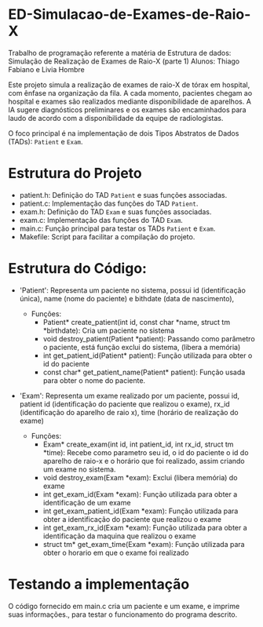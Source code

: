 # ED-Simulacao-de-Exames-de-Raio-X
Trabalho de programação referente a matéria de Estrutura de dados: Simulação de Realização de Exames de Raio-X (parte 1)
Alunos: Thiago Fabiano e Livia Hombre

Este projeto simula a realização de exames de raio-X de tórax em hospital, com ênfase na organização da fila.
A cada momento, pacientes chegam ao hospital e exames são realizados mediante disponibilidade de aparelhos. A IA sugere
diagnósticos preliminares e os exames são encaminhados para laudo de acordo com a disponibilidade
da equipe de radiologistas.

O foco principal é na implementação de dois Tipos Abstratos de Dados (TADs): `Patient` e `Exam`.

# Estrutura do Projeto

- patient.h: Definição do TAD `Patient` e suas funções associadas.
- patient.c: Implementação das funções do TAD `Patient`.
- exam.h: Definição do TAD `Exam` e suas funções associadas.
- exam.c: Implementação das funções do TAD `Exam`.
- main.c: Função principal para testar os TADs `Patient` e `Exam`.
- Makefile: Script para facilitar a compilação do projeto.

# Estrutura do Código:
 - 'Patient': Representa um paciente no sistema, possui id (identificação única), name (nome do paciente) e bithdate (data de nascimento),
   - Funções:
     - Patient* create_patient(int id, const char *name, struct tm *birthdate): Cria um paciente no sistema
     - void destroy_patient(Patient *patient): Passando como parâmetro o paciente, está função exclui do sistema, (libera a memória)
     - int get_patient_id(Patient* patient): Função utilizada para obter o id do paciente
     - const char* get_patient_name(Patient* patient): Função usada para obter o nome do paciente.

- 'Exam': Representa um exame realizado por um paciente, possui id, patient id (identificação do paciente que realizou o exame), rx_id (identificação do aparelho de raio x), time (horário de realização do exame)
  - Funções:
    - Exam* create_exam(int id, int patient_id, int rx_id, struct tm *time): Recebe como parametro seu id, o id do paciente o id do aparelho de raio-x e o horário que foi realizado, assim criando um exame no sistema.
    - void destroy_exam(Exam *exam): Exclui (libera memória) do exame
    - int get_exam_id(Exam *exam): Função utilizada para obter a identificação de um exame
    - int get_exam_patient_id(Exam *exam): Função utilizada para obter a identificação do paciente que realizou o exame
    - int get_exam_rx_id(Exam *exam): Função utilizada para obter a identificação da maquina que realizou o exame
    - struct tm* get_exam_time(Exam *exam): Função utilizada para obter o horario em que o exame foi realizado

# Testando a implementação
O código fornecido em main.c cria um paciente e um exame, e imprime suas informações., para testar o funcionamento do programa descrito.
